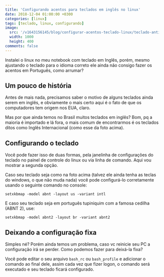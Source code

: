 ```yaml
---
title: 'Configurando acentos para teclados em inglês no linux'
date: 2018-12-04 01:00:00 +0300
categories: [linux]
tags: [teclado, linux, configurando]
image:
  src: '/v1643156145/blog/configurar-acentos-teclado-linux/teclado-antigo_l4umef.jpg'
  width: 1000
  height: 400
comments: false
---
```


Instalei o linux no meu notebook com teclado em Inglês, porém, mesmo ajustando o teclado para o idioma correto ele ainda não consigo fazer os acentos em Português, como arrumar?

## Um pouco de história

Antes de mais nada, precisamos saber o motivo de alguns teclados ainda serem em inglês, e obviamente o mais certo aqui é o fato de que os computadores
tem origem nos EUA, claro.

Mas por que ainda temos no Brasil muitos teclados em inglês? Bom, pq a maioria é importado e lá fora, o mais comum de encontrarmos é os teclados ditos 
como Inglês Internacional (como esse da foto acima).

## Configurando o teclado

Você pode fazer isso de duas formas, pela janelinha de configurações do teclado no painel de controle do linux ou via linha de comando. Aqui vou mostrar 
a segunda opção.

Caso seu teclado seja como na foto acima (talvez ele ainda tenha as teclas do windows, o que não muda nada) você pode configurá-lo corretamente usando o 
seguinte comando no console:

```shell
setxkbmap -model abnt -layout us -variant intl
```

E caso seu teclado seja em português tupiniquim com a famosa cedilha (ABNT 2), use:

```shell
setxkbmap -model abnt2 -layout br -variant abnt2
```

## Deixando a configuração fixa

Simples né? Porém ainda temos um problema, caso vc reinicie seu PC a configuração irá se perder. Como podemos fazer para deixá-la fixa? 

Você pode editar o seu arquivo ```bash_rc``` ou ```bash_profile``` e adicionar o comando ao final dele, assim cada vez que fizer logon, o comando será executado e seu teclado ficará configurado.